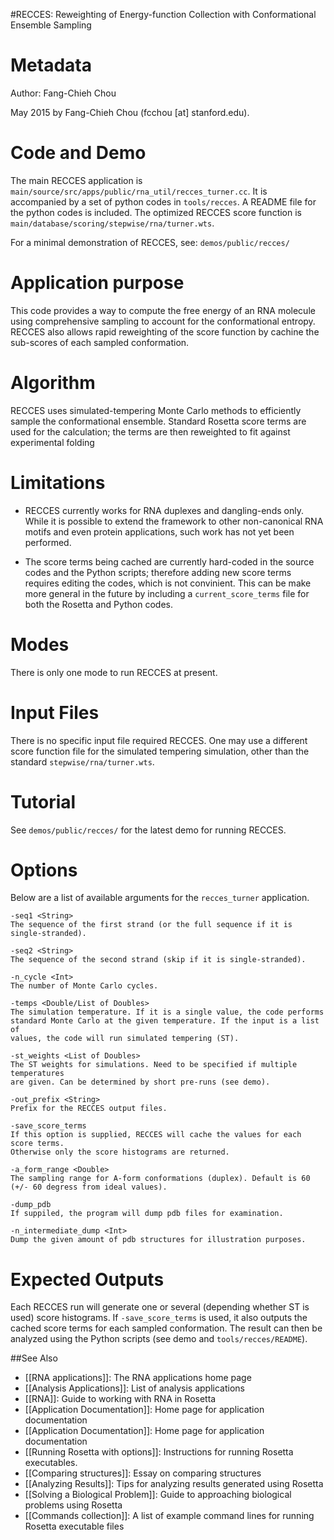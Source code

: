 #RECCES: Reweighting of Energy-function Collection with Conformational Ensemble Sampling

Metadata
========

Author: Fang-Chieh Chou

May 2015 by Fang-Chieh Chou (fcchou [at] stanford.edu).

Code and Demo
=============

The main RECCES application is `main/source/src/apps/public/rna_util/recces_turner.cc`. It is accompanied by a set of python codes in `tools/recces`. A  README file for the python codes is included. The optimized RECCES score function is `main/database/scoring/stepwise/rna/turner.wts`.

For a minimal demonstration of RECCES, see: `demos/public/recces/`

Application purpose
===================

This code provides a way to compute the free energy of an RNA molecule using
comprehensive sampling to account for the conformational entropy. RECCES also
allows rapid reweighting of the score function by cachine the sub-scores of
each sampled conformation.

Algorithm
=========

RECCES uses simulated-tempering Monte Carlo methods to efficiently sample the
conformational ensemble. Standard Rosetta score terms are used for the
calculation; the terms are then reweighted to fit against experimental folding

Limitations
===========

-   RECCES currently works for RNA duplexes and dangling-ends only. While it
is possible to extend the framework to other non-canonical RNA motifs and even
protein applications, such work has not yet been performed.

-   The score terms being cached are currently hard-coded in the source codes
and the Python scripts; therefore adding new score terms requires editing the
codes, which is not convinient. This can be make more general in the future by
including a `current_score_terms` file for both the Rosetta and Python codes.

Modes
=====

There is only one mode to run RECCES at present.

Input Files
===========

There is no specific input file required RECCES. One may use a different score
function file for the simulated tempering simulation, other than the standard
`stepwise/rna/turner.wts`.

Tutorial
========

See `demos/public/recces/` for the latest demo for running RECCES.


Options
=======

Below are a list of available arguments for the `recces_turner` application.

```
-seq1 <String>
The sequence of the first strand (or the full sequence if it is single-stranded).

-seq2 <String>
The sequence of the second strand (skip if it is single-stranded).

-n_cycle <Int>
The number of Monte Carlo cycles.

-temps <Double/List of Doubles>
The simulation temperature. If it is a single value, the code performs
standard Monte Carlo at the given temperature. If the input is a list of
values, the code will run simulated tempering (ST).

-st_weights <List of Doubles>
The ST weights for simulations. Need to be specified if multiple temperatures
are given. Can be determined by short pre-runs (see demo).

-out_prefix <String>
Prefix for the RECCES output files.

-save_score_terms
If this option is supplied, RECCES will cache the values for each score terms.
Otherwise only the score histograms are returned.

-a_form_range <Double>
The sampling range for A-form conformations (duplex). Default is 60
(+/- 60 degress from ideal values).

-dump_pdb
If suppiled, the program will dump pdb files for examination.

-n_intermediate_dump <Int>
Dump the given amount of pdb structures for illustration purposes.
```

Expected Outputs
================

Each RECCES run will generate one or several (depending whether ST is used)
score histograms. If `-save_score_terms` is used, it also outputs the cached
score terms for each sampled conformation. The result can then be analyzed
using the Python scripts (see demo and `tools/recces/README`).


##See Also

* [[RNA applications]]: The RNA applications home page
* [[Analysis Applications]]: List of analysis applications
* [[RNA]]: Guide to working with RNA in Rosetta
* [[Application Documentation]]: Home page for application documentation
* [[Application Documentation]]: Home page for application documentation
* [[Running Rosetta with options]]: Instructions for running Rosetta executables.
* [[Comparing structures]]: Essay on comparing structures
* [[Analyzing Results]]: Tips for analyzing results generated using Rosetta
* [[Solving a Biological Problem]]: Guide to approaching biological problems using Rosetta
* [[Commands collection]]: A list of example command lines for running Rosetta executable files